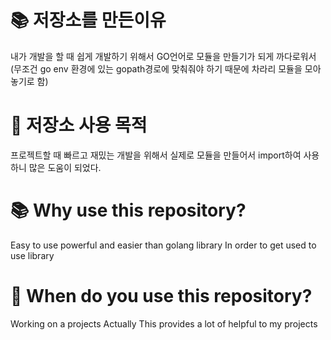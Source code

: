 # 📚 저장소를 만든이유

내가 개발을 할 때 쉽게 개발하기 위해서
GO언어로 모듈을 만들기가 되게 까다로워서 (무조건 go env 환경에 있는 gopath경로에 맞춰줘야 하기 때문에 차라리 모듈을 모아놓기로 함)
# 📖 저장소 사용 목적

프로젝트할 때 빠르고 재밌는 개발을 위해서
실제로 모듈을 만들어서 import하여 사용하니 많은 도움이 되었다.

# 📚 Why use this repository?

Easy to use powerful and easier than golang library
In order to get used to use library

# 📖 When do you use this repository?

Working on a projects
Actually This provides a lot of helpful to my projects